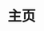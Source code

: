 ---
home: true
layout: BlogHome
icon: home
title: 主页
# heroImage: /logo.svg
bgImage: http://oss.feny.ink/home-bg.jpg
heroFullScreen: false
heroText: ''
# tagline: 千里之行，始于足下

footer: <a href="https://beian.miit.gov.cn" target="_blank">粤ICP备18117352号</a>
---